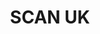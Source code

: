 ---
title: SCAN UK
description: Shop PC systems & components with Bitcoin.
homepage: https://www.scan.co.uk
twitter:
---